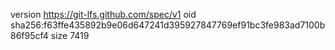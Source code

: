 version https://git-lfs.github.com/spec/v1
oid sha256:f63ffe435892b9e06d647241d395927847769ef91bc3fe983ad7100b86f95cf4
size 7419
